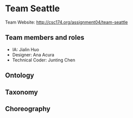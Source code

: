 # Team Seattle
Team Website: http://csc174.org/assignment04/team-seattle

## Team members and roles
- IA: Jialin Huo
- Designer: Ana Acura
- Technical Coder: Junting Chen

## Ontology

## Taxonomy

## Choreography


